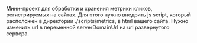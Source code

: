 Мини-проект для обработки и хранения метрики кликов, регистрируемых на сайтах.
Для этого нужно внедрить js script, который расположен в директории ./scripts/metrics, в html вашего сайта. Нужно изменить url в переменной serverDomainUrl на url развернутого сервера.
